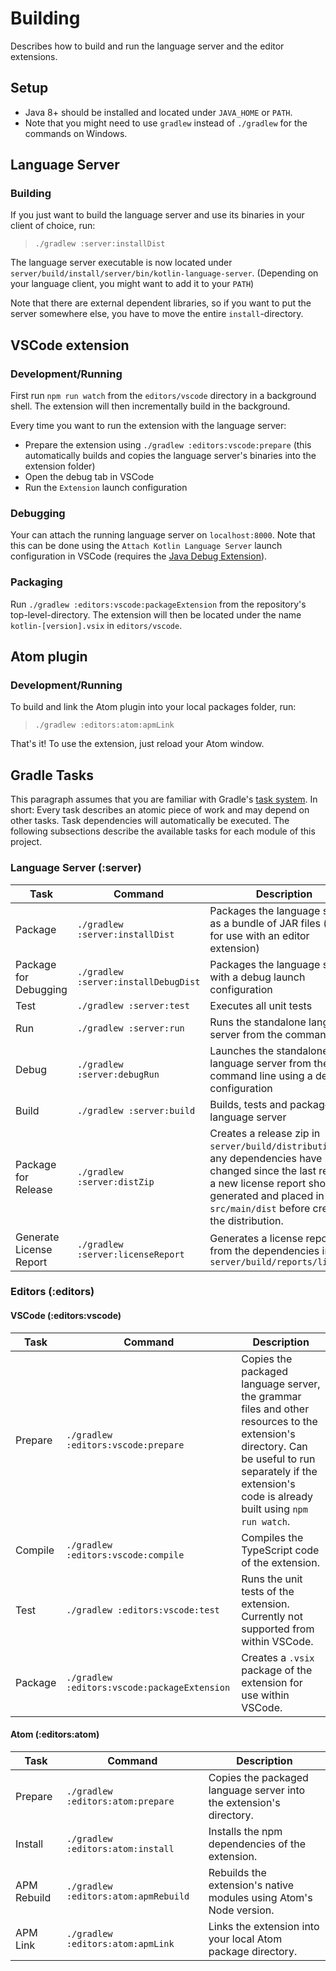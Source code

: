 # Building
Describes how to build and run the language server and the editor extensions.

## Setup
* Java 8+ should be installed and located under `JAVA_HOME` or `PATH`.
* Note that you might need to use `gradlew` instead of `./gradlew` for the commands on Windows.

## Language Server

### Building
If you just want to build the language server and use its binaries in your client of choice, run:

>`./gradlew :server:installDist`

The language server executable is now located under `server/build/install/server/bin/kotlin-language-server`. (Depending on your language client, you might want to add it to your `PATH`)

Note that there are external dependent libraries, so if you want to put the server somewhere else, you have to move the entire `install`-directory.

## VSCode extension

### Development/Running
First run `npm run watch` from the `editors/vscode` directory in a background shell. The extension will then incrementally build in the background.

Every time you want to run the extension with the language server:
* Prepare the extension using `./gradlew :editors:vscode:prepare` (this automatically builds and copies the language server's binaries into the extension folder)
* Open the debug tab in VSCode
* Run the `Extension` launch configuration

### Debugging
Your can attach the running language server on `localhost:8000`. Note that this can be done using the `Attach Kotlin Language Server` launch configuration in VSCode (requires the [Java Debug Extension](https://marketplace.visualstudio.com/items?itemName=vscjava.vscode-java-debug)).

### Packaging
Run `./gradlew :editors:vscode:packageExtension` from the repository's top-level-directory. The extension will then be located under the name `kotlin-[version].vsix` in `editors/vscode`.

## Atom plugin

### Development/Running
To build and link the Atom plugin into your local packages folder, run:

>`./gradlew :editors:atom:apmLink`

That's it! To use the extension, just reload your Atom window.

## Gradle Tasks
This paragraph assumes that you are familiar with Gradle's [task system](https://docs.gradle.org/current/userguide/build_lifecycle.html). In short: Every task describes an atomic piece of work and may depend on other tasks. Task dependencies will automatically be executed. The following subsections describe the available tasks for each module of this project.

### Language Server (:server)

| Task | Command | Description |
| ---- | ------- | ----------- |
| Package | `./gradlew :server:installDist` | Packages the language server as a bundle of JAR files (e.g. for use with an editor extension) |
| Package for Debugging | `./gradlew :server:installDebugDist` | Packages the language server with a debug launch configuration |
| Test | `./gradlew :server:test` | Executes all unit tests |
| Run | `./gradlew :server:run` | Runs the standalone language server from the command line |
| Debug | `./gradlew :server:debugRun` | Launches the standalone language server from the command line using a debug configuration |
| Build | `./gradlew :server:build` | Builds, tests and packages the language server |
| Package for Release | `./gradlew :server:distZip` | Creates a release zip in `server/build/distributions`. If any dependencies have changed since the last release, a new license report should be generated and placed in `src/main/dist` before creating the distribution. |
| Generate License Report | `./gradlew :server:licenseReport` | Generates a license report from the dependencies in `server/build/reports/licenses` |

### Editors (:editors)

#### VSCode (:editors:vscode)

| Task | Command | Description |
| ---- | ------- | ----------- |
| Prepare | `./gradlew :editors:vscode:prepare` | Copies the packaged language server, the grammar files and other resources to the extension's directory. Can be useful to run separately if the extension's code is already built using `npm run watch`. |
| Compile | `./gradlew :editors:vscode:compile` | Compiles the TypeScript code of the extension. |
| Test | `./gradlew :editors:vscode:test` | Runs the unit tests of the extension. Currently not supported from within VSCode. |
| Package | `./gradlew :editors:vscode:packageExtension` | Creates a `.vsix` package of the extension for use within VSCode. |

#### Atom (:editors:atom)

| Task | Command | Description |
| ---- | ------- | ----------- |
| Prepare | `./gradlew :editors:atom:prepare` | Copies the packaged language server into the extension's directory. |
| Install | `./gradlew :editors:atom:install` | Installs the npm dependencies of the extension. |
| APM Rebuild | `./gradlew :editors:atom:apmRebuild` | Rebuilds the extension's native modules using Atom's Node version. |
| APM Link | `./gradlew :editors:atom:apmLink` | Links the extension into your local Atom package directory. |
